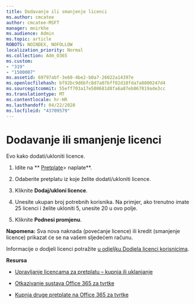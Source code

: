 ```yaml
---
title: Dodavanje ili smanjenje licenci
ms.author: cmcatee
author: cmcatee-MSFT
manager: mnirkhe
ms.audience: Admin
ms.topic: article
ROBOTS: NOINDEX, NOFOLLOW
localization_priority: Normal
ms.collection: Adm_O365
ms.custom:
- "319"
- "1500007"
ms.assetid: 69797abf-3e60-4be2-b0a7-26022a14397e
ms.openlocfilehash: bf92bc9d6bfc8d7a07bff02d18fda7a8800247d4
ms.sourcegitcommit: 55eff703a17e500681d8fa6a87eb067019ade3cc
ms.translationtype: MT
ms.contentlocale: hr-HR
ms.lasthandoff: 04/22/2020
ms.locfileid: "43709579"
---
```

# <a name="how-to-add-or-reduce-licenses"></a>Dodavanje ili smanjenje licenci

Evo kako dodati/ukloniti licence.
  
1. Idite na ** [Pretplate](https://portal.office.com/adminportal/home#/subscriptions)> naplate**.

2. Odaberite pretplatu iz koje želite dodati/ukloniti licence.

3. Kliknite **Dodaj/ukloni licence**.

4. Unesite ukupan broj potrebnih korisnika. Na primjer, ako trenutno imate 25 licenci i želite ukloniti 5, unesite 20 u ovo polje.

5. Kliknite **Podnesi promjenu**.

**Napomena:** Sva nova naknada (povećanje licence) ili kredit (smanjenje licence) prikazat će se na vašem sljedećem računu.

Informacije o dodjeli licenci potražite [u odjeljku Dodjela licenci korisnicima](https://docs.microsoft.com/microsoft-365/admin/manage/assign-licenses-to-users).

 **Resursa**
  
- [Upravljanje licencama za pretplatu – kupnja ili uklanjanje](https://docs.microsoft.com/microsoft-365/commerce/licenses/buy-licenses)

- [Otkazivanje sustava Office 365 za tvrtke](https://support.office.com/article/Cancel-Office-365-for-business-b1bc0bef-4608-4601-813a-cdd9f746709a)

- [Kupnja druge pretplate na Office 365 za tvrtke](https://support.office.com/article/Buy-another-Office-365-for-business-subscription-fab3b86c-3359-4042-8692-5d4dc7550b7c)
